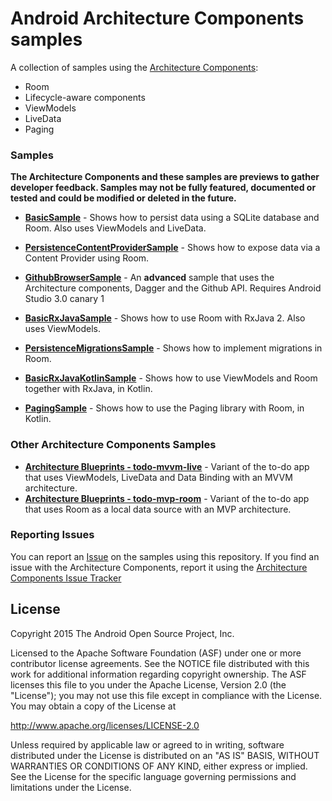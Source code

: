 Android Architecture Components samples
===================================

A collection of samples using the [Architecture Components](https://developer.android.com/arch):

- Room
- Lifecycle-aware components
- ViewModels
- LiveData
- Paging

### Samples

**The Architecture Components and these samples are previews to gather developer feedback.
Samples may not be fully featured, documented or tested and could be modified or deleted in the future.**

* **[BasicSample](https://github.com/googlesamples/android-architecture-components/blob/master/BasicSample)** - Shows how to persist data using a SQLite database and Room. Also uses ViewModels and LiveData.

* **[PersistenceContentProviderSample](https://github.com/googlesamples/android-architecture-components/blob/master/PersistenceContentProviderSample)** - Shows how to expose data via a Content Provider using Room.

* **[GithubBrowserSample](https://github.com/googlesamples/android-architecture-components/blob/master/GithubBrowserSample)** - An **advanced**  sample that uses the Architecture components, Dagger and the Github API. Requires Android Studio 3.0 canary 1

* **[BasicRxJavaSample](https://github.com/googlesamples/android-architecture-components/blob/master/BasicRxJavaSample)** - Shows how to use Room with RxJava 2. Also uses ViewModels.

* **[PersistenceMigrationsSample](https://github.com/googlesamples/android-architecture-components/blob/master/PersistenceMigrationsSample)** - Shows how to implement migrations in Room.

* **[BasicRxJavaKotlinSample](https://github.com/googlesamples/android-architecture-components/blob/master/BasicRxJavaSampleKotlin)** - Shows
how to use ViewModels and Room together with RxJava, in Kotlin.

 * **[PagingSample](https://github.com/googlesamples/android-architecture-components/tree/master/PagingSample)** - Shows
  how to use the Paging library with Room, in Kotlin.

### Other Architecture Components Samples

* **[Architecture Blueprints - todo-mvvm-live](https://github.com/googlesamples/android-architecture/tree/dev-todo-mvvm-live)** - Variant of the to-do app that uses ViewModels, LiveData and Data Binding with an MVVM architecture.
* **[Architecture Blueprints - todo-mvp-room](https://github.com/googlesamples/android-architecture/tree/dev-todo-mvp-room)** - Variant of the to-do app that uses Room as a local data source with an MVP architecture.


### Reporting Issues

You can report an [Issue](https://github.com/googlesamples/android-architecture-components/issues) on the samples using this repository. If you find an issue with the Architecture Components, report it using the [Architecture Components Issue Tracker](https://issuetracker.google.com/issues/new?component=197448&template=878802)

License
-------

Copyright 2015 The Android Open Source Project, Inc.

Licensed to the Apache Software Foundation (ASF) under one or more contributor
license agreements.  See the NOTICE file distributed with this work for
additional information regarding copyright ownership.  The ASF licenses this
file to you under the Apache License, Version 2.0 (the "License"); you may not
use this file except in compliance with the License.  You may obtain a copy of
the License at

http://www.apache.org/licenses/LICENSE-2.0

Unless required by applicable law or agreed to in writing, software
distributed under the License is distributed on an "AS IS" BASIS, WITHOUT
WARRANTIES OR CONDITIONS OF ANY KIND, either express or implied.  See the
License for the specific language governing permissions and limitations under
the License.
